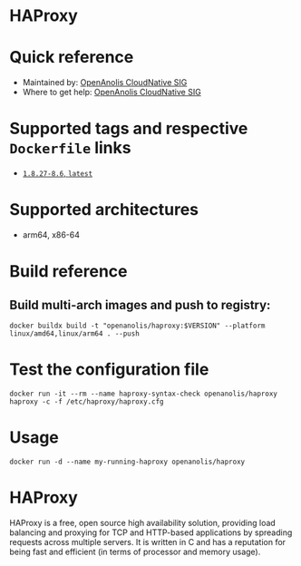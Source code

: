 # HAProxy 

# Quick reference

- Maintained by: [OpenAnolis CloudNative SIG](https://openanolis.cn/sig/cloud-native)
- Where to get help: [OpenAnolis CloudNative SIG](https://openanolis.cn/sig/cloud-native)

# Supported tags and respective `Dockerfile` links

- [`1.8.27-8.6`, `latest`](https://gitee.com/anolis/docker-images/blob/master/haproxy/1.8.27/8.6/Dockerfile)

# Supported architectures

- arm64, x86-64

# Build reference

## Build multi-arch images and push to registry:
```shell
docker buildx build -t "openanolis/haproxy:$VERSION" --platform linux/amd64,linux/arm64 . --push
```

# Test the configuration file

```shell
docker run -it --rm --name haproxy-syntax-check openanolis/haproxy haproxy -c -f /etc/haproxy/haproxy.cfg
```

# Usage

```shell
docker run -d --name my-running-haproxy openanolis/haproxy
```

# HAProxy
HAProxy is a free, open source high availability solution, providing load balancing and proxying for TCP and HTTP-based applications by spreading requests across multiple servers. It is written in C and has a reputation for being fast and efficient (in terms of processor and memory usage).

